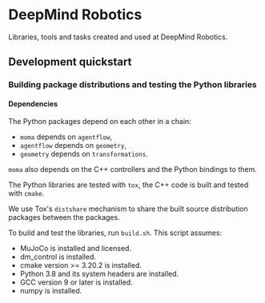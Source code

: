 # DeepMind Robotics

Libraries, tools and tasks created and used at DeepMind Robotics.

## Development quickstart

### Building package distributions and testing the Python libraries

#### Dependencies
The Python packages depend on each other in a chain:

*  `moma` depends on `agentflow`,
*  `agentflow` depends on `geometry`,
*  `geometry` depends on `transformations`.

`moma` also depends on the C++ controllers and the Python bindings to them.

The Python libraries are tested with `tox`, the C++ code is built and tested
with `cmake`.

We use Tox's `distshare` mechanism to share the built source distribution
packages between the packages.

To build and test the libraries, run `build.sh`.  This script assumes:

*  MuJoCo is installed and licensed.
*  dm_control is installed.
*  cmake version >= 3.20.2 is installed.
*  Python 3.8 and its system headers are installed.
*  GCC version 9 or later is installed.
*  numpy is installed.
